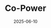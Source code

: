 ---  
layout: startup_page  
title: "Co-Power"  
id: "copower.com"  
permalink: "/copowercopower.com06102025/"  
website: "https://www.copower.com/"  
funding_round: ""  
funding_amount: "€6.4M"  
investors: "Cherry Ventures, Abacon Capital, Aurum Impact, Founders of Flixbus, Dierk Paskert, Tobias Schütt, Constantin Eis"  
about: "Co-Power builds decentralized energy infrastructure for Europe's industrial sector, helping them cut electricity costs by up to 50 percent through on-site battery storage and solar systems. The company's model transforms factories into autonomous energy hubs, reducing grid fees, optimizing solar consumption, and enabling smart energy trading. Their mission is to strengthen resilience and restore cost leadership to European industry through local electricity generation and storage."  
markets: "Energy, Industrial, Clean Energy, Impact Investing, Wealth Management"  
hq: "Montreal, Canada"  
founded_year: "2014"  
linkedin: "https://www.linkedin.com/company/copowerinc"  
twitter: "https://twitter.com/CoPowerInc"  
instagram: ""  
facebook: "https://www.facebook.com/CoPower"  
crunchbase: "https://www.crunchbase.com/organization/copower"  
pitchbook: "https://pitchbook.com/profiles/company/108591-94"  

date_display: "10-Jun-2025"  
date: "2025-06-10"

# SEO Optimization  
meta_title: "Co-Power -  Funding (€6.4M)"  
meta_description: "Co-Power, Co-Power builds decentralized energy infrastructure for Europe's industrial sector, helping them cut electricity costs by up to 50 percent through on-..."  
meta_keywords: "Co-Power, Energy, Industrial, Clean Energy, Impact Investing, Wealth Management,  funding"  
canonical_url: "https://startup.projectstartups.com/copowercopower.com06102025/"  
---